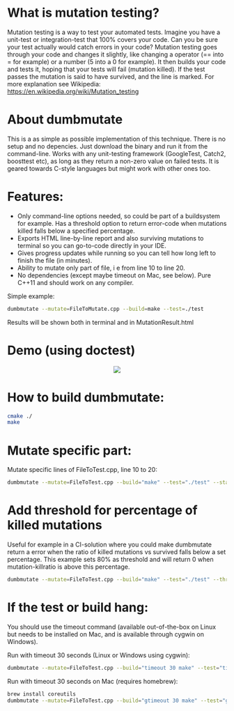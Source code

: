 # What is mutation testing?
Mutation testing is a way to test your automated tests. Imagine you have a unit-test or integration-test that 100% covers your code. Can you be sure your test actually would catch errors in your code? Mutation testing goes through your code and changes it slightly, like changing a operator (== into = for example) or a number (5 into a 0 for example). It then builds your code and tests it, hoping that your tests will fail (mutation killed). If the test passes the mutation is said to have survived, and the line is marked. For more explanation see Wikipedia: https://en.wikipedia.org/wiki/Mutation_testing

# About dumbmutate
This is a as simple as possible implementation of this technique. There is no setup and no depencies. Just download the binary and run it from the command-line. Works with any unit-testing framework (GoogleTest, Catch2, boosttest etc), as long as they return a non-zero value on failed tests. It is geared towards C-style languages but might work with other ones too.

# Features:
- Only command-line options needed, so could be part of a buildsystem for example. Has a threshold option to return error-code when mutations killed falls below a specified percentage.  
- Exports HTML line-by-line report and also surviving mutations to terminal so you can go-to-code directly in your IDE.
- Gives progress updates while running so you can tell how long left to finish the file (in minutes).
- Ability to mutate only part of file, i e from line 10 to line 20.
- No dependencies (except maybe timeout on Mac, see below). Pure C++11 and should work on any compiler.


Simple example:
```bash
dumbmutate --mutate=FileToMutate.cpp --build=make --test=./test
```
Results will be shown both in terminal and in MutationResult.html

# Demo (using doctest)
<p align="center"><img src="/demo.gif?raw=true"/></p>

# How to build dumbmutate:
```bash
cmake ./
make
```

# Mutate specific part:
Mutate specific lines of FileToTest.cpp, line 10 to 20:
```bash
dumbmutate --mutate=FileToTest.cpp --build="make" --test="./test" --start=10 --end=20
```

# Add threshold for percentage of killed mutations
Useful for example in a CI-solution where you could make dumbmutate return a error when the ratio of killed mutations vs survived falls below a set percentage. This example sets 80% as threshold and will return 0 when mutation-killratio is above this percentage.
```bash
dumbmutate --mutate=FileToTest.cpp --build="make" --test="./test" --threshold=80
```

# If the test or build hang:
You should use the timeout command (available out-of-the-box on Linux but needs to be installed on Mac,
and is available through cygwin on Windows).

Run with timeout 30 seconds (Linux or Windows using cygwin):
```bash
dumbmutate --mutate=FileToTest.cpp --build="timeout 30 make" --test="timeout 30 ./test"
```

Run with timeout 30 seconds on Mac (requires homebrew):
```bash
brew install coreutils
dumbmutate --mutate=FileToTest.cpp --build="gtimeout 30 make" --test="gtimeout 30 ./test"
```

